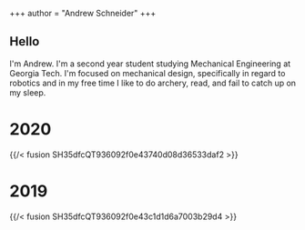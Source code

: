 +++
author = "Andrew Schneider"
+++
## Hello
I'm Andrew. I'm a second year student studying Mechanical Engineering at Georgia Tech. I'm focused on mechanical design, specifically in regard to robotics and in my free time I like to do archery, read, and fail to catch up on my sleep.

# 2020

{{/< fusion SH35dfcQT936092f0e43740d08d36533daf2 >}}

# 2019

{{/< fusion SH35dfcQT936092f0e43c1d1d6a7003b29d4 >}}